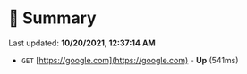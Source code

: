 # 📖 Summary
Last updated: **10/20/2021, 12:37:14 AM**

- `GET` [https://google.com](https://google.com) - **Up** (541ms)
